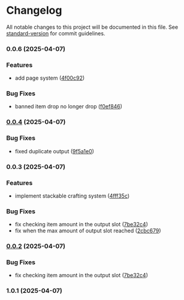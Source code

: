# Changelog

All notable changes to this project will be documented in this file. See [standard-version](https://github.com/conventional-changelog/standard-version) for commit guidelines.

### 0.0.6 (2025-04-07)


### Features

* add page system ([4f00c92](https://github.com/abcdavk/stackable-crafting/commit/4f00c92070f1d9d3941c5873342808af76168f5e))


### Bug Fixes

* banned item drop no longer drop ([f0ef846](https://github.com/abcdavk/stackable-crafting/commit/f0ef84693573855b307d8082698eedc223560933))

### [0.0.4](https://github.com/abcdavk/stackable-crafting/compare/v0.0.3...v0.0.4) (2025-04-07)


### Bug Fixes

* fixed duplicate output ([9f5a1e0](https://github.com/abcdavk/stackable-crafting/commit/9f5a1e037ae686e165dacd69196a96863ccb19fd))

### 0.0.3 (2025-04-07)


### Features

* implement stackable crafting system ([4fff35c](https://github.com/abcdavk/stackable-crafting/commit/4fff35c2b5b94a3cf92990db095395f4922bea9b))


### Bug Fixes

* fix checking item amount in the output slot ([7be32c4](https://github.com/abcdavk/stackable-crafting/commit/7be32c4a561b2bfc5ab44771f7b86e8ae398a612))
* fix when the max amount of output slot reached ([2cbc679](https://github.com/abcdavk/stackable-crafting/commit/2cbc6792cf70f6fed74e07f96b997e8e8b0824e1))

### [0.0.2](https://github.com/abcdavk/stackable-crafting/compare/v1.0.1...v0.0.2) (2025-04-07)


### Bug Fixes

* fix checking item amount in the output slot ([7be32c4](https://github.com/abcdavk/stackable-crafting/commit/7be32c4a561b2bfc5ab44771f7b86e8ae398a612))

### 1.0.1 (2025-04-07)
